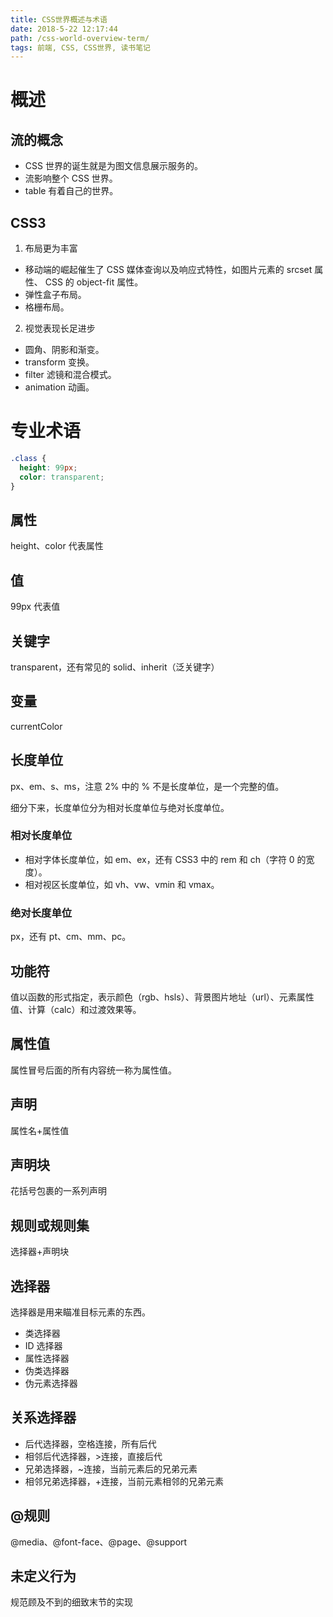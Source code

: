 ```yaml
---
title: CSS世界概述与术语
date: 2018-5-22 12:17:44
path: /css-world-overview-term/
tags: 前端, CSS, CSS世界, 读书笔记
---
```


# 概述

## 流的概念

- CSS 世界的诞生就是为图文信息展示服务的。
- 流影响整个 CSS 世界。
- table 有着自己的世界。

## CSS3

1. 布局更为丰富

- 移动端的崛起催生了 CSS 媒体查询以及响应式特性，如图片元素的 srcset 属性、 CSS 的 object-fit 属性。
- 弹性盒子布局。
- 格栅布局。

2. 视觉表现长足进步

- 圆角、阴影和渐变。
- transform 变换。
- filter 滤镜和混合模式。
- animation 动画。

# 专业术语

```css
.class {
  height: 99px;
  color: transparent;
}
```

## 属性

height、color 代表属性

## 值

99px 代表值

## 关键字

transparent，还有常见的 solid、inherit（泛关键字）

## 变量

currentColor

## 长度单位

px、em、s、ms，注意 2% 中的 % 不是长度单位，是一个完整的值。

细分下来，长度单位分为相对长度单位与绝对长度单位。

### 相对长度单位

- 相对字体长度单位，如 em、ex，还有 CSS3 中的 rem 和 ch（字符 0 的宽度）。
- 相对视区长度单位，如 vh、vw、vmin 和 vmax。

### 绝对长度单位

px，还有 pt、cm、mm、pc。

## 功能符

值以函数的形式指定，表示颜色（rgb、hsls）、背景图片地址（url）、元素属性值、计算（calc）和过渡效果等。

## 属性值

属性冒号后面的所有内容统一称为属性值。

## 声明

属性名+属性值

## 声明块

花括号包裹的一系列声明

## 规则或规则集

选择器+声明块

## 选择器

选择器是用来瞄准目标元素的东西。

- 类选择器
- ID 选择器
- 属性选择器
- 伪类选择器
- 伪元素选择器

## 关系选择器

- 后代选择器，空格连接，所有后代
- 相邻后代选择器，>连接，直接后代
- 兄弟选择器，~连接，当前元素后的兄弟元素
- 相邻兄弟选择器，+连接，当前元素相邻的兄弟元素

## @规则

@media、@font-face、@page、@support

## 未定义行为

规范顾及不到的细致末节的实现
